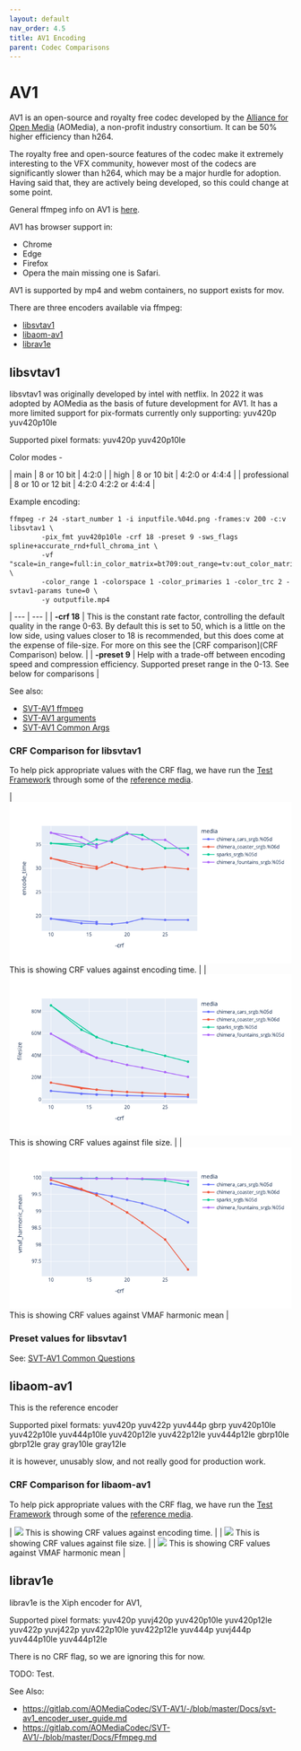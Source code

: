 ```yaml
---
layout: default
nav_order: 4.5
title: AV1 Encoding
parent: Codec Comparisons
---
```


# AV1

AV1 is an open-source and royalty free codec developed by the [Alliance for Open Media](https://en.wikipedia.org/wiki/Alliance_for_Open_Media) (AOMedia), a non-profit industry consortium. It can be 50% higher efficiency than h264. 

The royalty free and open-source features of the codec make it extremely interesting to the VFX community, however most of the codecs are significantly slower than h264, which may be a major hurdle for adoption. Having said that, they are actively being developed, so this could change at some point.

General ffmpeg info on AV1 is [here](https://trac.ffmpeg.org/wiki/Encode/AV1).

AV1 has browser support in:
   * Chrome
   * Edge
   * Firefox
   * Opera
the main missing one is Safari.

AV1 is supported by mp4 and webm containers, no support exists for mov.

There are three encoders available via ffmpeg:
* [libsvtav1](#libsvtav1)
* [libaom-av1](#libaom-av1)
* [librav1e](#librav1e)


## libsvtav1
libsvtav1 was originally developed by intel with netflix. In 2022 it was adopted by AOMedia as the basis of future development for AV1.
It has a more limited support for pix-formats currently only supporting: yuv420p yuv420p10le

Supported pixel formats: yuv420p yuv420p10le

Color modes - 

| main | 8 or 10 bit | 4:2:0 |
| high | 8 or 10 bit | 4:2:0 or 4:4:4 |
| professional | 8 or 10 or 12 bit | 4:2:0 4:2:2 or 4:4:4 |

Example encoding:

<!---
name: test_libsvtav1
sources: 
- sourceimages/chip-chart-1080-noicc.png.yml
comparisontest:
   - testtype: idiff
     testtemplate: idiff  {originalfile} {newfile}
   - testtype: assertresults
     tests:
     - assert: less
       value: max_error
       less: 0.00195
-->
```
ffmpeg -r 24 -start_number 1 -i inputfile.%04d.png -frames:v 200 -c:v libsvtav1 \
        -pix_fmt yuv420p10le -crf 18 -preset 9 -sws_flags spline+accurate_rnd+full_chroma_int \
        -vf "scale=in_range=full:in_color_matrix=bt709:out_range=tv:out_color_matrix=bt709" \
        -color_range 1 -colorspace 1 -color_primaries 1 -color_trc 2 -svtav1-params tune=0 \
        -y outputfile.mp4
```

| --- | --- |
| **-crf 18** | This is the constant rate factor, controlling the default quality in the range 0-63. By default this is set to 50, which is a little on the low side, using values closer to 18 is recommended, but this does come at the expense of file-size. For more on this see the [CRF comparison](CRF Comparison) below. |
| **-preset 9** | Help with a trade-off between encoding speed and compression efficiency. Supported preset range in the 0-13. See below for comparisons |

See also: 
   * [SVT-AV1 ffmpeg](https://gitlab.com/AOMediaCodec/SVT-AV1/-/blob/master/Docs/Ffmpeg.md)
   * [SVT-AV1 arguments](https://gitlab.com/AOMediaCodec/SVT-AV1/-/blob/master/Docs/Parameters.md)
   * [SVT-AV1 Common Args](https://gitlab.com/AOMediaCodec/SVT-AV1/-/blob/master/Docs/CommonQuestions.md)

### CRF Comparison for libsvtav1

To help pick appropriate values with the CRF flag, we have run the [Test Framework](enctests/README.html) through some of the [reference media](enctests/sources/enc_sources/README.html).

| ![](enctests/reference-results/av1-crf-test-encode_time.png)  This is showing CRF values against encoding time. |
| ![](enctests/reference-results/av1-crf-test-filesize.png) This is showing CRF values against file size. |
| ![](enctests/reference-results/av1-crf-test-vmaf_harmonic_mean.png) This is showing CRF values against VMAF harmonic mean |


### Preset values for libsvtav1

See: [SVT-AV1 Common Questions](https://gitlab.com/AOMediaCodec/SVT-AV1/-/blob/master/Docs/CommonQuestions.md)

## libaom-av1

This is the reference encoder

Supported pixel formats:
yuv420p yuv422p yuv444p gbrp yuv420p10le yuv422p10le yuv444p10le yuv420p12le yuv422p12le yuv444p12le gbrp10le gbrp12le gray gray10le gray12le

it is however, unusably slow, and not really good for production work. 


### CRF Comparison for libaom-av1

To help pick appropriate values with the CRF flag, we have run the [Test Framework](enctests/README.html) through some of the [reference media](enctests/sources/enc_sources/README.html).

| ![](enctests/reference-results/aom-crf-test-encode_time.png)  This is showing CRF values against encoding time. |
| ![](enctests/reference-results/aom-crf-test-filesize.png) This is showing CRF values against file size. |
| ![](enctests/reference-results/aom-crf-test-vmaf_harmonic_mean.png) This is showing CRF values against VMAF harmonic mean |


## librav1e
librav1e is the Xiph encoder for AV1, 

Supported pixel formats:
yuv420p yuvj420p yuv420p10le yuv420p12le yuv422p yuvj422p yuv422p10le yuv422p12le yuv444p yuvj444p yuv444p10le yuv444p12le

There is no CRF flag, so we are ignoring this for now.

TODO: Test.

See Also: 
   * https://gitlab.com/AOMediaCodec/SVT-AV1/-/blob/master/Docs/svt-av1_encoder_user_guide.md
   * https://gitlab.com/AOMediaCodec/SVT-AV1/-/blob/master/Docs/Ffmpeg.md